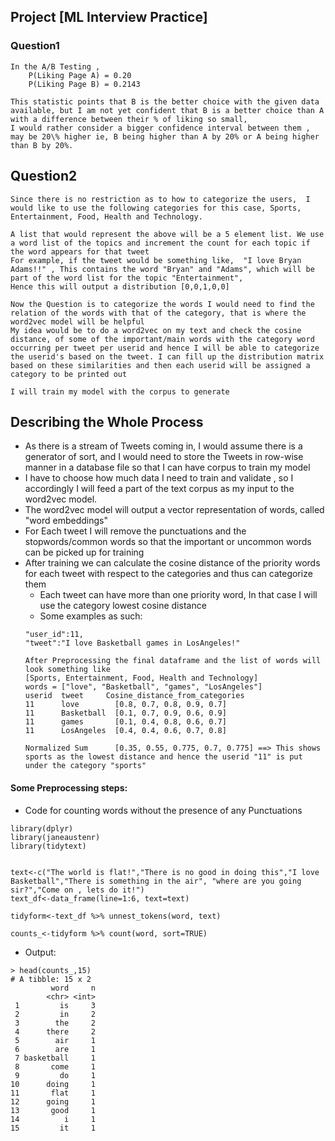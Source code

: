 ## Project [ML Interview Practice]

### Question1
```
In the A/B Testing ,
    P(Liking Page A) = 0.20
    P(Liking Page B) = 0.2143

This statistic points that B is the better choice with the given data available, but I am not yet confident that B is a better choice than A
with a difference between their % of liking so small,
I would rather consider a bigger confidence interval between them , may be 20\% higher ie, B being higher than A by 20% or A being higher than B by 20%.
```

## Question2
```
Since there is no restriction as to how to categorize the users,  I would like to use the following categories for this case, Sports, Entertainment, Food, Health and Technology.

A list that would represent the above will be a 5 element list. We use a word list of the topics and increment the count for each topic if the word appears for that tweet
For example, if the tweet would be something like,  "I love Bryan Adams!!" , This contains the word "Bryan" and "Adams", which will be part of the word list for the topic "Entertainment",
Hence this will output a distribution [0,0,1,0,0]

Now the Question is to categorize the words I would need to find the relation of the words with that of the category, that is where the word2vec model will be helpful
My idea would be to do a word2vec on my text and check the cosine distance, of some of the important/main words with the category word occurring per tweet per userid and hence I will be able to categorize the userid's based on the tweet. I can fill up the distribution matrix based on these similarities and then each userid will be assigned a category to be printed out

I will train my model with the corpus to generate
```
## Describing the Whole Process
+ As there is a stream of Tweets coming in, I would assume there is a generator of sort, and I would need to store the Tweets in row-wise manner in a database file so that I can have corpus to train my model
+ I have to choose how much data I need to train and validate , so I accordingly I will feed a part of the text corpus as my input to the word2vec model.
+ The word2vec model will output a vector representation of words, called "word embeddings"
+ For Each tweet I will remove the punctuations and the stopwords/common words so that the important or uncommon words can be picked up for training
+ After training we can calculate the cosine distance of the priority words for each tweet with respect to the categories and thus can categorize them
  + Each tweet can have more than one priority word, In that case I will use the category lowest cosine distance
  + Some examples as such:
  ```
  "user_id":11,
  "tweet":"I love Basketball games in LosAngeles!"

  After Preprocessing the final dataframe and the list of words will look something like
  [Sports, Entertainment, Food, Health and Technology]
  words = ["love", "Basketball", "games", "LosAngeles"]
  userid  tweet     Cosine_distance_from_categories
  11      love        [0.8, 0.7, 0.8, 0.9, 0.7]
  11      Basketball  [0.1, 0.7, 0.9, 0.6, 0.9]
  11      games       [0.1, 0.4, 0.8, 0.6, 0.7]
  11      LosAngeles  [0.4, 0.4, 0.6, 0.7, 0.8]

  Normalized Sum      [0.35, 0.55, 0.775, 0.7, 0.775] ==> This shows sports as the lowest distance and hence the userid "11" is put under the category "sports"
  ```
#### Some Preprocessing steps:
+ Code for counting words without the presence of any Punctuations

```(R)
library(dplyr)
library(janeaustenr)
library(tidytext)


text<-c("The world is flat!","There is no good in doing this","I love Basketball","There is something in the air", "where are you going sir?","Come on , lets do it!")
text_df<-data_frame(line=1:6, text=text)

tidyform<-text_df %>% unnest_tokens(word, text)

counts_<-tidyform %>% count(word, sort=TRUE)
```
+ Output:
```
> head(counts_,15)
# A tibble: 15 x 2
         word     n
        <chr> <int>
 1         is     3
 2         in     2
 3        the     2
 4      there     2
 5        air     1
 6        are     1
 7 basketball     1
 8       come     1
 9         do     1
10      doing     1
11       flat     1
12      going     1
13       good     1
14          i     1
15         it     1
```
